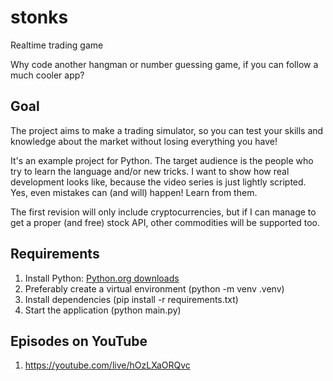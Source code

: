 # stonks
Realtime trading game

Why code another hangman or number guessing game, if you can follow a much cooler app?

## Goal

The project aims to make a trading simulator, so you can test your skills and knowledge about the market without losing everything you have!

It's an example project for Python. The target audience is the people who try to learn the language and/or new tricks. I want to show how real development looks like, because the video series is just lightly scripted. Yes, even mistakes can (and will) happen! Learn from them.

The first revision will only include cryptocurrencies, but if I can manage to get a proper (and free) stock API, other commodities will be supported too.

## Requirements

1. Install Python: [Python.org downloads](https://www.python.org/downloads/)
2. Preferably create a virtual environment (python -m venv .venv)
3. Install dependencies (pip install -r requirements.txt)
4. Start the application (python main.py)

## Episodes on YouTube

1. https://youtube.com/live/hOzLXaORQvc
